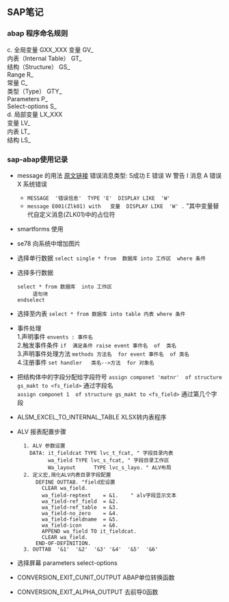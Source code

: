## SAP笔记
### abap 程序命名规则  
  c. 全局变量 GXX_XXX
        变量                        GV_  
        内表（Internal Table）       GT_  
        结构（Structure）            GS_  
        Range                       R_  
        常量                         C_  
        类型（Type）                 GTY_  
        Parameters                   P_  
        Select-options               S_  
  d. 局部变量 LX_XXX  
        变量                         LV_  
        内表                         LT_  
        结构                         LS_  
### sap-abap使用记录 

* message 的用法  [原文链接](https://blog.csdn.net/qq_37625033/article/details/61918244)
  错误消息类型:  S成功   E 错误   W  警告  I  消息  A  错误  X 系统错误
  * ` MESSAGE  '错误信息'  TYPE 'E'  DISPLAY LIKE  'W' ` 
  * ` message E001(Zlk01) with   变量  DISPLAY LIKE  'W' . `   "其中变量替代自定义消息(ZLK01)中的占位符  
* smartforms 使用
* se78 向系统中增加图片    

* 选择单行数据 `select single * from  数据库 into 工作区  where 条件 `
* 选择多行数据 
    ``` 
    select * from 数据库  into 工作区 
         语句块
    endselect  
    ```
* 选择至内表 `select * from 数据库 into table 内表 where 条件 ` 
* 事件处理  
  1.声明事件          ` envents : 事件名 `  
  2.触发事件条件      `if  满足条件 raise event 事件名  of  类名`  
  3.声明事件处理方法  `methods 方法名  for event 事件名  of 类名`  
  4.注册事件          `set handler   类名-->方法  for 对象名 `  
* 把结构体中的字段分配给字段符号  ` assign componet 'matnr'  of structure gs_makt to <fs_field> `   通过字段名  
                               ` assign componet 1  of structure gs_makt to <fs_field> `         通过第几个字段   
* ALSM_EXCEL_TO_INTERNAL_TABLE    XLSX转内表程序                                
* ALV 报表配置步骤  
  ```  
    1. ALV 参数设置
      DATA: it_fieldcat TYPE lvc_t_fcat, " 字段目录内表  
            wa_field TYPE lvc_s_fcat, " 字段目录工作区  
            Wa_layout      TYPE lvc_s_layo. " ALV布局  
    2. 定义宏,简化ALV内表目录字段配置
        DEFINE OUTTAB. "field宏设置
          CLEAR wa_field.
          wa_field-reptext    = &1.    " alv字段显示文本
          wa_field-ref_field  = &2.
          wa_field-ref_table  = &3.
          wa_field-no_zero    = &4.
          wa_field-fieldname  = &5.     
          wa_field-icon       = &6.
          APPEND wa_field TO it_fieldcat.
          CLEAR wa_field.
        END-OF-DEFINITION.   
    3. OUTTAB  '&1'  '&2'  '&3' '&4'  '&5'  '&6'  

  ```
* 选择屏幕  parameters    select-options   
*  CONVERSION_EXIT_CUNIT_OUTPUT    ABAP单位转换函数
*  CONVERSION_EXIT_ALPHA_OUTPUT    去前导0函数  
  